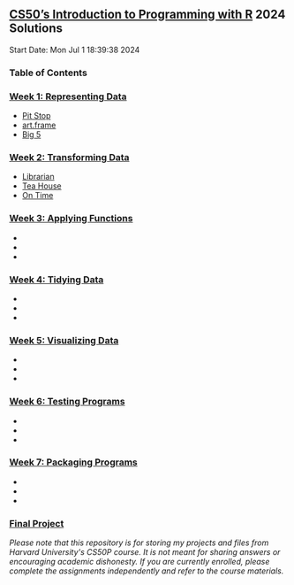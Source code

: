 ## [CS50’s Introduction to Programming with R](https://cs50.harvard.edu/r/2024/) 2024 Solutions

Start Date: Mon Jul  1 18:39:38 2024

### **Table of Contents**
### [Week 1: Representing Data](https://cs50.harvard.edu/r/2024/weeks/1/)
- [Pit Stop](https://github.com/Neeraj303/CS50R/tree/main/week_1/pitstop)
- [art.frame](https://github.com/Neeraj303/CS50R/tree/main/week_1/art.frame)
- [Big 5](https://github.com/Neeraj303/CS50R/tree/main/week_1/big5)


### [Week 2: Transforming Data](https://cs50.harvard.edu/r/2024/weeks/2/)
- [Librarian](https://github.com/Neeraj303/CS50R/tree/main/week_2/librarian)
- [Tea House](https://github.com/Neeraj303/CS50R/tree/main/week_2/teahouse)
- [On Time](https://github.com/Neeraj303/CS50R/tree/main/week_2/ontime)

### [Week 3: Applying Functions](https://cs50.harvard.edu/r/2024/weeks/3/)
- []()
- []()
- []()

### [Week 4: Tidying Data](https://cs50.harvard.edu/r/2024/weeks/4/)
- []()
- []()
- []()

### [Week 5: Visualizing Data](https://cs50.harvard.edu/r/2024/weeks/5/)
- []()
- []()
- []()

### [Week 6: Testing Programs](https://cs50.harvard.edu/r/2024/weeks/6/)
- []()
- []()
- []()

### [Week 7: Packaging Programs](https://cs50.harvard.edu/r/2024/weeks/7/)
- []()
- []()
- []()

### [Final Project](https://cs50.harvard.edu/r/2024/project)


*Please note that this repository is for storing my projects and files from Harvard University's CS50P course. It is not meant for sharing answers or encouraging academic dishonesty. If you are currently enrolled, please complete the assignments independently and refer to the course materials.*
